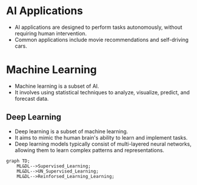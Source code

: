 # AI Applications

- AI applications are designed to perform tasks autonomously, without requiring human intervention.
- Common applications include movie recommendations and self-driving cars.

# Machine Learning

- Machine learning is a subset of AI.
- It involves using statistical techniques to analyze, visualize, predict, and forecast data.

## Deep Learning

- Deep learning is a subset of machine learning.
- It aims to mimic the human brain's ability to learn and implement tasks.
- Deep learning models typically consist of multi-layered neural networks, allowing them to learn complex patterns and representations.

```mermaid
graph TD;
    ML&DL-->Supervised_Learning;
    ML&DL-->UN_Supervised_Learning;
    ML&DL-->Reinforsed_Learning_Learning;
```
